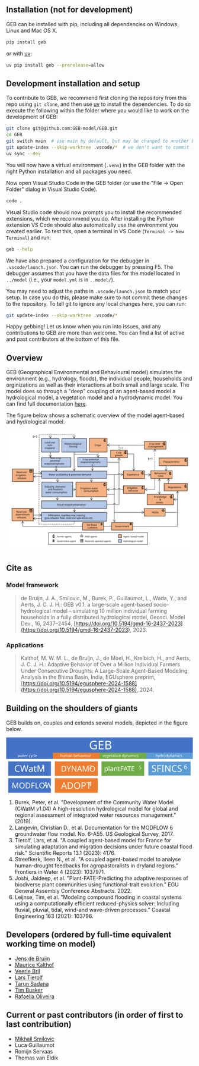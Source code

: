 ## Installation (not for development)

GEB can be installed with pip, including all dependencies on Windows, Linux and Mac OS X.

```bash
pip install geb
```

or with [uv](https://docs.astral.sh/uv/):

```bash
uv pip install geb --prerelease=allow
```

## Development installation and setup

To contribute to GEB, we recommend first cloning the repository from this repo using `git clone`, and then use [uv](https://docs.astral.sh/uv/) to install the dependencies. To do so execute the following within the folder where you would like to work on the development of GEB:

```bash
git clone git@github.com:GEB-model/GEB.git
cd GEB
git switch main  # use main by default, but may be changed to another branch
git update-index --skip-worktree .vscode/*  # we don't want to commit local changes to the vscode settings
uv sync --dev
```

You will now have a virtual environment (`.venv`) in the GEB folder with the right Python installation and all packages you need.

Now open Visual Studio Code in the GEB folder (or use the "File -> Open Folder" dialog in Visual Studio Code).

```bash
code .
```

Visual Studio code should now prompts you to install the recommended extensions, which we recommend you do. After installing the Python extension VS Code should also automatically use the environment you created earlier. To test this, open a terminal in VS Code (`Terminal -> New Terminal`) and run:

```bash
geb --help
```

We have also prepared a configuration for the debugger in `.vscode/launch.json`. You can run the debugger by pressing F5. The debugger assumes that you have the data files for the model located in `../model` (i.e., your `model.yml` is in `..model/`).

You may need to adjust the paths in  `.vscode/launch.json` to match your setup. In case you do this, please make sure to not commit these changes to the repository. To tell git to ignore any local changes here, you can run:

```bash
git update-index --skip-worktree .vscode/*
```

Happy gebbing! Let us know when you run into issues, and any contributions to GEB are more than welcome. You can find a list of active and past contributors at the bottom of this file.

## Overview
GEB (Geographical Environmental and Behavioural model) simulates the environment (e.g., hydrology, floods), the individual people, households and orginizations as well as their interactions at both small and large scale. The model does so through a "deep" coupling of an agent-based model a hydrological model, a vegetation model and a hydrodynamic model. You can find full documentation [here](https://geb-model.github.io/GEB/).

The figure below shows a schematic overview of the model agent-based and hydrological model.

![Schematic model overview of GEB.](https://raw.githubusercontent.com/GEB-model/GEB/refs/heads/main/docs/images/schematic_overview.svg "Schematic model overview")

## Cite as

### Model framework

> de Bruijn, J. A., Smilovic, M., Burek, P., Guillaumot, L., Wada, Y., and Aerts, J. C. J. H.: GEB v0.1: a large-scale agent-based socio-hydrological model – simulating 10 million individual farming households in a fully distributed hydrological model, Geosci. Model Dev., 16, 2437–2454, [https://doi.org/10.5194/gmd-16-2437-2023](https://doi.org/10.5194/gmd-16-2437-2023), 2023.

### Applications

> Kalthof, M. W. M. L., de Bruijn, J., de Moel, H., Kreibich, H., and Aerts, J. C. J. H.: Adaptive Behavior of Over a Million Individual Farmers Under Consecutive Droughts: A Large-Scale Agent-Based Modeling Analysis in the Bhima Basin, India, EGUsphere preprint, [https://doi.org/10.5194/egusphere-2024-1588](https://doi.org/10.5194/egusphere-2024-1588), 2024.

## Building on the shoulders of giants

GEB builds on, couples and extends several models, depicted in the figure below.

![Model components of GEB.](https://raw.githubusercontent.com/GEB-model/GEB/refs/heads/main/docs/images/models_overview.svg "Schematic model overview")

1. Burek, Peter, et al. "Development of the Community Water Model (CWatM v1.04) A high-resolution hydrological model for global and regional assessment of integrated water resources management." (2019).
2. Langevin, Christian D., et al. Documentation for the MODFLOW 6 groundwater flow model. No. 6-A55. US Geological Survey, 2017.
3. Tierolf, Lars, et al. "A coupled agent-based model for France for simulating adaptation and migration decisions under future coastal flood risk." Scientific Reports 13.1 (2023): 4176.
4. Streefkerk, Ileen N., et al. "A coupled agent-based model to analyse human-drought feedbacks for agropastoralists in dryland regions." Frontiers in Water 4 (2023): 1037971.
5. Joshi, Jaideep, et al. "Plant-FATE-Predicting the adaptive responses of biodiverse plant communities using functional-trait evolution." EGU General Assembly Conference Abstracts. 2022.
6. Leijnse, Tim, et al. "Modeling compound flooding in coastal systems using a computationally efficient reduced-physics solver: Including fluvial, pluvial, tidal, wind-and wave-driven processes." Coastal Engineering 163 (2021): 103796.

## Developers (ordered by full-time equivalent working time on model)
- [Jens de Bruijn](https://research.vu.nl/en/persons/jens-de-bruijn)
- [Maurice Kalthof](https://research.vu.nl/en/persons/maurice-kalthof)
- [Veerle Bril](https://research.vu.nl/en/persons/veerle-bril)
- [Lars Tierolf](https://research.vu.nl/en/persons/lars-tierolf)
- [Tarun Sadana](https://research.vu.nl/en/persons/tarun-sadana)
- [Tim Busker](https://research.vu.nl/en/persons/tim-busker)
- [Rafaella Oliveira](https://research.vu.nl/en/persons/rafaella-gouveia-loureiro-oliveira)

## Current or past contributors (in order of first to last contribution)
- [Mikhail Smilovic](https://iiasa.ac.at/staff/mikhail-smilovic)
- Luca Guillaumot
- Romijn Servaas
- Thomas van Eldik